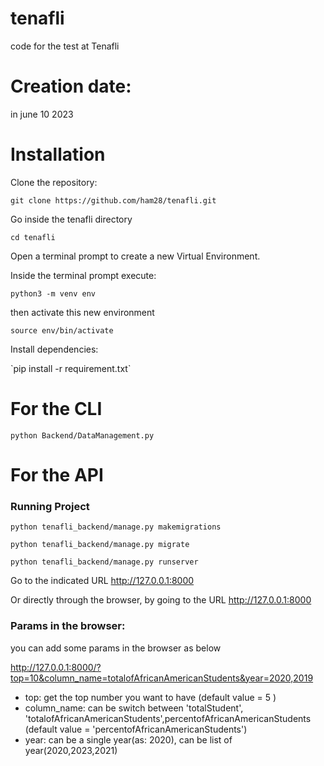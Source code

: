 # tenafli
code for the test at Tenafli

# Creation date:
in june 10 2023

# Installation

<p>Clone the repository:</p> 

`git clone https://github.com/ham28/tenafli.git`

<p> Go inside the tenafli directory </p>

`cd tenafli`

<p>Open a terminal prompt to create a new Virtual Environment.</p> 
<p>Inside the terminal prompt execute:</p>

`python3 -m venv env`

<p>then activate this new environment</p>

`source env/bin/activate`

<p>Install dependencies:</p>
`pip install -r requirement.txt`

# For the CLI
 `python Backend/DataManagement.py`

# For the API 
### Running Project
`python tenafli_backend/manage.py makemigrations`

`python tenafli_backend/manage.py migrate`

`python tenafli_backend/manage.py runserver`

Go to the indicated URL http://127.0.0.1:8000

Or directly through the browser, by going to the URL http://127.0.0.1:8000

### Params in the browser:

<p>you can add some params in the browser as below</p>

http://127.0.0.1:8000/?top=10&column_name=totalofAfricanAmericanStudents&year=2020,2019

- top: get the top number you want to have (default value = 5 )
- column_name: can be switch between 'totalStudent', 'totalofAfricanAmericanStudents',percentofAfricanAmericanStudents (default value = 'percentofAfricanAmericanStudents') 
- year: can be a single year(as: 2020), can be list of year(2020,2023,2021)